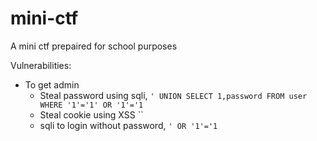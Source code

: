 # mini-ctf
A mini ctf prepaired for school purposes

Vulnerabilities:
* To get admin
  - Steal password using sqli, `' UNION SELECT 1,password FROM user WHERE '1'='1' OR '1'='1`
  - Steal cookie using XSS ``
  - sqli to login without password, `' OR '1'='1`

